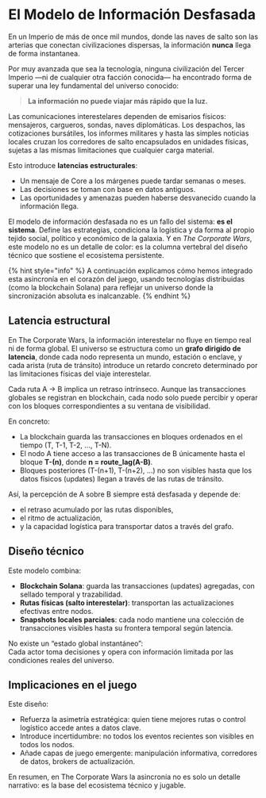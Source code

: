 ﻿# El Modelo de Información Desfasada

En un Imperio de más de once mil mundos, donde las naves de salto son las arterias que conectan civilizaciones dispersas, la información **nunca** llega de forma instantanea.

Por muy avanzada que sea la tecnología, ninguna civilización del Tercer Imperio —ni de cualquier otra facción conocida— ha encontrado forma de superar una ley fundamental del universo conocido:

> **La información no puede viajar más rápido que la luz.**

Las comunicaciones interestelares dependen de emisarios físicos: mensajeros, cargueros, sondas, naves diplomáticas. Los despachos, las cotizaciones bursátiles, los informes militares y hasta las simples noticias locales cruzan los corredores de salto encapsulados en unidades físicas, sujetas a las mismas limitaciones que cualquier carga material.

Esto introduce **latencias estructurales**:
- Un mensaje de Core a los márgenes puede tardar semanas o meses.
- Las decisiones se toman con base en datos antiguos.
- Las oportunidades y amenazas pueden haberse desvanecido cuando la información llega.

El modelo de información desfasada no es un fallo del sistema: **es el sistema**.
Define las estrategias, condiciona la logística y da forma al propio tejido social, político y económico de la galaxia.
Y en *The Corporate Wars*, este modelo no es un detalle de color: es la columna vertebral del diseño técnico que sostiene el ecosistema persistente.

{% hint style="info" %}
A continuación explicamos cómo hemos integrado esta asincronía en el corazón del juego, usando tecnologías distribuidas (como la blockchain Solana) para reflejar un universo donde la sincronización absoluta es inalcanzable.
{% endhint %}

## Latencia estructural

En The Corporate Wars, la información interestelar no fluye en tiempo real ni de forma global. El universo se estructura como un **grafo dirigido de latencia**, donde cada nodo representa un mundo, estación o enclave, y cada arista (ruta de tránsito) introduce un retardo concreto determinado por las limitaciones físicas del viaje interestelar.

Cada ruta A → B implica un retraso intrínseco. Aunque las transacciones globales se registran en blockchain, cada nodo solo puede percibir y operar con los bloques correspondientes a su ventana de visibilidad.

En concreto:
- La blockchain guarda las transacciones en bloques ordenados en el tiempo (T, T-1, T-2, ..., T-N).
- El nodo A tiene acceso a las transacciones de B únicamente hasta el bloque **T-(n)**, donde **n = route_lag(A-B)**.
- Bloques posteriores (T-(n+1), T-(n+2), ...) no son visibles hasta que los datos físicos (updates) llegan a través de las rutas de tránsito.

Así, la percepción de A sobre B siempre está desfasada y depende de:
- el retraso acumulado por las rutas disponibles,
- el ritmo de actualización,
- y la capacidad logística para transportar datos a través del grafo.

## Diseño técnico

Este modelo combina:
- **Blockchain Solana**: guarda las transacciones (updates) agregadas, con sellado temporal y trazabilidad.
- **Rutas físicas (salto interestelar)**: transportan las actualizaciones efectivas entre nodos.
- **Snapshots locales parciales**: cada nodo mantiene una colección de transacciones visibles hasta su frontera temporal según latencia.

No existe un “estado global instantáneo”:  
Cada actor toma decisiones y opera con información limitada por las condiciones reales del universo.

## Implicaciones en el juego

Este diseño:
- Refuerza la asimetría estratégica: quien tiene mejores rutas o control logístico accede antes a datos clave.
- Introduce incertidumbre: no todos los eventos recientes son visibles en todos los nodos.
- Añade capas de juego emergente: manipulación informativa, corredores de datos, brokers de actualización.

En resumen, en The Corporate Wars la asincronía no es solo un detalle narrativo: es la base del ecosistema técnico y jugable.
